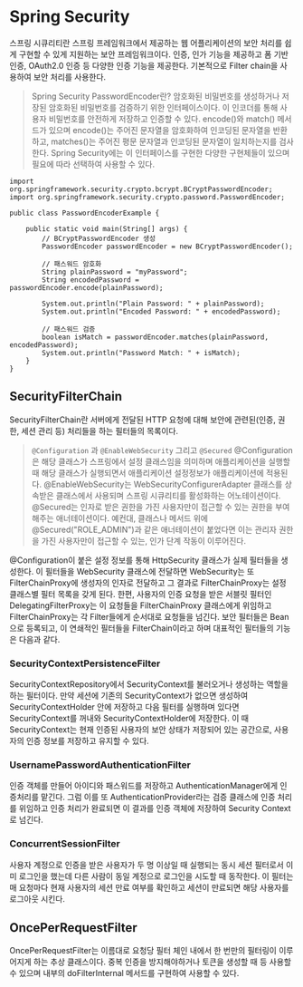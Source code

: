 # Spring Security

스프링 시큐리티란 스프링 프레임워크에서 제공하는 웹 어플리케이션의 보안 처리를 쉽게 구현할 수 있게 지원하는 보안 프레임워크이다. 인증, 인가 기능을 제공하고 폼 기반 인증, OAuth2.0 인증 등 다양한 인증 기능을 제공한다. 기본적으로 Filter chain을 사용하여 보안 처리를 사용한다.

> Spring Security PasswordEncoder란?
암호화된 비밀번호를 생성하거나 저장된 암호화된 비밀번호를 검증하기 위한 인터페이스이다. 이 인코더를 통해 사용자 비밀번호를 안전하게 저장하고 인증할 수 있다. encode()와 match() 메서드가 있으며 encode()는 주어진 문자열을 암호화하여 인코딩된 문자열을 반환하고, matches()는 주어진 평문 문자열과 인코딩된 문자열이 일치하는지를 검사한다. Spring Security에는 이 인터페이스를 구현한 다양한 구현체들이 있으며 필요에 따라 선택하여 사용할 수 있다.

```
import org.springframework.security.crypto.bcrypt.BCryptPasswordEncoder;
import org.springframework.security.crypto.password.PasswordEncoder;

public class PasswordEncoderExample {

    public static void main(String[] args) {
        // BCryptPasswordEncoder 생성
        PasswordEncoder passwordEncoder = new BCryptPasswordEncoder();

        // 패스워드 암호화
        String plainPassword = "myPassword";
        String encodedPassword = passwordEncoder.encode(plainPassword);

        System.out.println("Plain Password: " + plainPassword);
        System.out.println("Encoded Password: " + encodedPassword);

        // 패스워드 검증
        boolean isMatch = passwordEncoder.matches(plainPassword, encodedPassword);
        System.out.println("Password Match: " + isMatch);
    }
}

```

## SecurityFilterChain

SecurityFilterChain란 서버에게 전달된 HTTP 요청에 대해 보안에 관련된(인증, 권한, 세션 관리 등) 처리들을 하는 필터들의 목록이다. 

>`@Configuration` 과 `@EnableWebSecurity` 그리고 `@Secured`
@Configuration은 해당 클래스가 스프링에서 설정 클래스임을 의미하며 애플리케이션을 실행할 때 해당 클래스가 실행되면서 애플리케이션 설정정보가 애플리케이션에 적용된다. @EnableWebSecurity는 WebSecurityConfigurerAdapter 클래스를 상속받은 클래스에서 사용되며 스프링 시큐리티를 활성화하는 어노테이션이다.
@Secured는 인자로 받은 권한을 가진 사용자만이 접근할 수 있는 권한을 부여해주는 애너테이션이다. 예컨대, 클래스나 메서드 위에 @Secured("ROLE_ADMIN")과 같은 애너테이션이 붙었다면 이는 관리자 권한을 가진 사용자만이 접근할 수 있는, 인가 단계 작동이 이루어진다.

@Configuration이 붙은 설정 정보를 통해 HttpSecurity 클래스가 실제 필터들을 생성한다. 이 필터들을 WebSecurity 클래스에 전달하면 WebSecurity는 또 FilterChainProxy에 생성자의 인자로 전달하고 그 결과로 FilterChainProxy는 설정 클래스별 필터 목록을 갖게 된다.
한편, 사용자의 인증 요청을 받은 서블릿 필터인 DelegatingFilterProxy는 이 요청들을 FilterChainProxy 클래스에게 위임하고 FilterChainProxy는 각 Filter들에게 순서대로 요청들을 넘긴다. 보안 필터들은 Bean으로 등록되고, 이 연쇄적인 필터들을 FilterChain이라고 하며 대표적인 필터들의 기능은 다음과 같다.

### SecurityContextPersistenceFilter

SecurityContextRepository에서 SecurityContext를 불러오거나 생성하는 역할을 하는 필터이다. 만약 세션에 기존의 SecurityContext가 없으면 생성하여 SecurityContextHolder 안에 저장하고 다음 필터를 실행하며 있다면 SecurityContext를 꺼내와 SecurityContextHolder에 저장한다. 이 때 SecurityContext는 현재 인증된 사용자의 보안 상태가 저장되어 있는 공간으로, 사용자의 인증 정보를 저장하고 유지할 수 있다. 

### UsernamePasswordAuthenticationFilter

인증 객체를 만들어 아이디와 패스워드를 저장하고 AuthenticationManager에게 인증처리를 맡긴다. 그럼 이를 또 AuthenticationProvider라는 검증 클래스에 인증 처리를 위임하고 인증 처리가 완료되면 이 결과를 인증 객체에 저장하여 Security Context로 넘긴다.

### ConcurrentSessionFilter

사용자 계정으로 인증을 받은 사용자가 두 명 이상일 때 실행되는 동시 세션 필터로서 이미 로그인을 했는데 다른 사람이 동일 계정으로 로그인을 시도할 때 동작한다. 이 필터는 매 요청마다 현재 사용자의 세션 만료 여부를 확인하고 세션이 만료되면 해당 사용자를 로그아웃 시킨다.

## OncePerRequestFilter

OncePerRequestFilter는 이름대로 요청당 필터 체인 내에서 한 번만의 필터링이 이루어지게 하는 추상 클래스이다. 중복 인증을 방지해야하거나 토큰을 생성할 때 등 사용할 수 있으며 내부의 doFilterInternal 메서드를 구현하여 사용할 수 있다. 